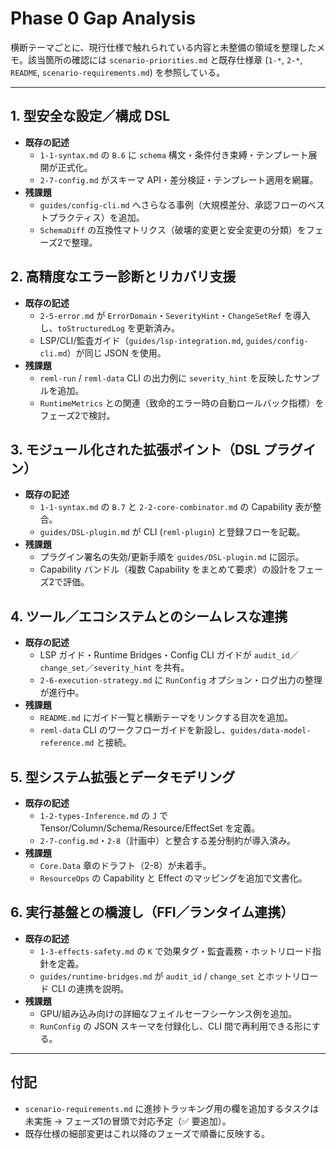 # Phase 0 Gap Analysis

横断テーマごとに、現行仕様で触れられている内容と未整備の領域を整理したメモ。該当箇所の確認には `scenario-priorities.md` と既存仕様章 (`1-*`, `2-*`, `README`, `scenario-requirements.md`) を参照している。

---

## 1. 型安全な設定／構成 DSL
- **既存の記述**
  - `1-1-syntax.md` の `B.6` に `schema` 構文・条件付き束縛・テンプレート展開が正式化。
  - `2-7-config.md` がスキーマ API・差分検証・テンプレート適用を網羅。
- **残課題**
  - `guides/config-cli.md` へさらなる事例（大規模差分、承認フローのベストプラクティス）を追加。
  - `SchemaDiff` の互換性マトリクス（破壊的変更と安全変更の分類）をフェーズ2で整理。

## 2. 高精度なエラー診断とリカバリ支援
- **既存の記述**
  - `2-5-error.md` が `ErrorDomain`・`SeverityHint`・`ChangeSetRef` を導入し、`toStructuredLog` を更新済み。
  - LSP/CLI/監査ガイド（`guides/lsp-integration.md`, `guides/config-cli.md`）が同じ JSON を使用。
- **残課題**
  - `reml-run` / `reml-data` CLI の出力例に `severity_hint` を反映したサンプルを追加。
  - `RuntimeMetrics` との関連（致命的エラー時の自動ロールバック指標）をフェーズ2で検討。

## 3. モジュール化された拡張ポイント（DSL プラグイン）
- **既存の記述**
  - `1-1-syntax.md` の `B.7` と `2-2-core-combinator.md` の Capability 表が整合。
  - `guides/DSL-plugin.md` が CLI (`reml-plugin`) と登録フローを記載。
- **残課題**
  - プラグイン署名の失効/更新手順を `guides/DSL-plugin.md` に図示。
  - Capability バンドル（複数 Capability をまとめて要求）の設計をフェーズ2で評価。

## 4. ツール／エコシステムとのシームレスな連携
- **既存の記述**
  - LSP ガイド・Runtime Bridges・Config CLI ガイドが `audit_id`／`change_set`／`severity_hint` を共有。
  - `2-6-execution-strategy.md` に `RunConfig` オプション・ログ出力の整理が進行中。
- **残課題**
  - `README.md` にガイド一覧と横断テーマをリンクする目次を追加。
  - `reml-data` CLI のワークフローガイドを新設し、`guides/data-model-reference.md` と接続。

## 5. 型システム拡張とデータモデリング
- **既存の記述**
  - `1-2-types-Inference.md` の `J` で Tensor/Column/Schema/Resource/EffectSet を定義。
  - `2-7-config.md`・`2-8`（計画中）と整合する差分制約が導入済み。
- **残課題**
  - `Core.Data` 章のドラフト（2-8）が未着手。
  - `ResourceOps` の Capability と Effect のマッピングを追加で文書化。

## 6. 実行基盤との橋渡し（FFI／ランタイム連携）
- **既存の記述**
  - `1-3-effects-safety.md` の `K` で効果タグ・監査義務・ホットリロード指針を定義。
  - `guides/runtime-bridges.md` が `audit_id` / `change_set` とホットリロード CLI の連携を説明。
- **残課題**
  - GPU/組み込み向けの詳細なフェイルセーフシーケンス例を追加。
  - `RunConfig` の JSON スキーマを付録化し、CLI 間で再利用できる形にする。

---

## 付記
- `scenario-requirements.md` に進捗トラッキング用の欄を追加するタスクは未実施 → フェーズ1の冒頭で対応予定（✅ 要追加）。
- 既存仕様の細部変更はこれ以降のフェーズで順番に反映する。
